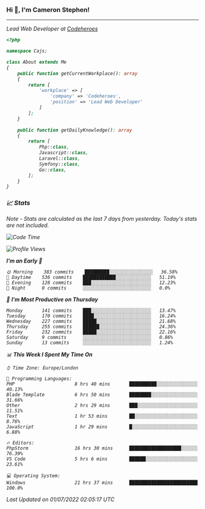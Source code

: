 ### Hi 👋, I'm Cameron Stephen!
<hr>
<p><em>Lead Web Developer at <a href="https://codeheroes.co.uk">Codeheroes</a></p>


```php
<?php

namespace Cajs;

class About extends Me
{
    public function getCurrentWorkplace(): array
    {
        return [
            'workplace' => [
                'company' => 'Codeheroes',
                'position' => 'Lead Web Developer'
            ]
        ];
    }

    public function getDailyKnowledge(): array
    {
        return [
            Php::class,
            Javascript::class,
            Laravel::class,
            Symfony::class,
            Go::class,
        ];
    }
}
```

### 📈 Stats
<p><em>Note - Stats are calculated as the last 7 days from yesterday. Today's stats are not included.</em></p>


<!--START_SECTION:waka-->
![Code Time](http://img.shields.io/badge/Code%20Time-2%2C983%20hrs%2026%20mins-blue)

![Profile Views](http://img.shields.io/badge/Profile%20Views-0-blue)

**I'm an Early 🐤** 

```text
🌞 Morning    383 commits    █████████░░░░░░░░░░░░░░░░   36.58% 
🌆 Daytime    536 commits    ████████████░░░░░░░░░░░░░   51.19% 
🌃 Evening    128 commits    ███░░░░░░░░░░░░░░░░░░░░░░   12.23% 
🌙 Night      0 commits      ░░░░░░░░░░░░░░░░░░░░░░░░░   0.0%

```
📅 **I'm Most Productive on Thursday** 

```text
Monday       141 commits    ███░░░░░░░░░░░░░░░░░░░░░░   13.47% 
Tuesday      170 commits    ████░░░░░░░░░░░░░░░░░░░░░   16.24% 
Wednesday    227 commits    █████░░░░░░░░░░░░░░░░░░░░   21.68% 
Thursday     255 commits    ██████░░░░░░░░░░░░░░░░░░░   24.36% 
Friday       232 commits    █████░░░░░░░░░░░░░░░░░░░░   22.16% 
Saturday     9 commits      ░░░░░░░░░░░░░░░░░░░░░░░░░   0.86% 
Sunday       13 commits     ░░░░░░░░░░░░░░░░░░░░░░░░░   1.24%

```


📊 **This Week I Spent My Time On** 

```text
⌚︎ Time Zone: Europe/London

💬 Programming Languages: 
PHP                      8 hrs 40 mins       ██████████░░░░░░░░░░░░░░░   40.13% 
Blade Template           6 hrs 50 mins       ████████░░░░░░░░░░░░░░░░░   31.66% 
Other                    2 hrs 29 mins       ███░░░░░░░░░░░░░░░░░░░░░░   11.51% 
Text                     1 hr 53 mins        ██░░░░░░░░░░░░░░░░░░░░░░░   8.76% 
JavaScript               1 hr 29 mins        █░░░░░░░░░░░░░░░░░░░░░░░░   6.88%

🔥 Editors: 
PhpStorm                 16 hrs 30 mins      ███████████████████░░░░░░   76.39% 
VS Code                  5 hrs 6 mins        ██████░░░░░░░░░░░░░░░░░░░   23.61%

💻 Operating System: 
Windows                  21 hrs 37 mins      █████████████████████████   100.0%

```


 Last Updated on 01/07/2022 02:05:17 UTC
<!--END_SECTION:waka-->
